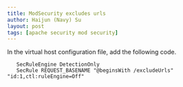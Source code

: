```yaml
---
title: ModSecurity excludes urls
author: Haijun (Navy) Su
layout: post
tags: [apache security mod security]
---
```


In the virtual host configuration file, add the following code.

```
   SecRuleEngine DetectionOnly
   SecRule REQUEST_BASENAME "@beginsWith /excludeUrls" "id:1,ctl:ruleEngine=Off"

```
